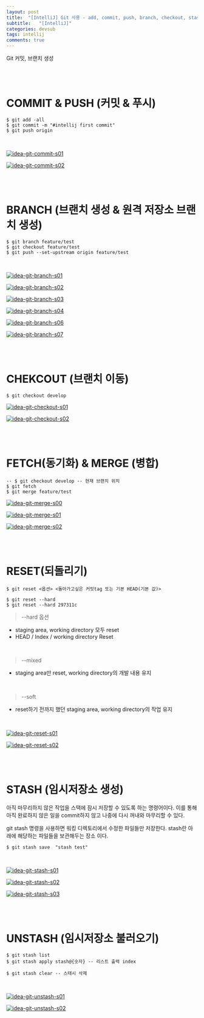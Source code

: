 ```yaml
---
layout: post
title:  "[IntelliJ] Git 사용 - add, commit, push, branch, checkout, stash, reset"
subtitle:   "[IntelliJ]"
categories: devsub
tags: intellij
comments: true
---
```


Git 커밋, 브랜치 생성

<br><br>


# COMMIT & PUSH (커밋 & 푸시)


```
$ git add -all
$ git commit -m "#intellij first commit"
$ git push origin 
```

<br>

[![idea-git-commit-s01](/assets/img/2020/11/idea-git-commit-s01.png)]() <br>

[![idea-git-commit-s02](/assets/img/2020/11/idea-git-commit-s02.png)]() <br>

<br><br>


# BRANCH (브랜치 생성 & 원격 저장소 브랜치 생성)

```
$ git branch feature/test
$ git checkout feature/test
$ git push --set-upstream origin feature/test
```

<br>

[![idea-git-branch-s01](/assets/img/2020/11/idea-git-branch-s01.png)]() <br>

[![idea-git-branch-s02](/assets/img/2020/11/idea-git-branch-s02.png)]() <br>

[![idea-git-branch-s03](/assets/img/2020/11/idea-git-branch-s03.png)]() <br>

[![idea-git-branch-s04](/assets/img/2020/11/idea-git-branch-s04.png)]() <br>

[![idea-git-branch-s06](/assets/img/2020/11/idea-git-branch-s06.png)]() <br>

[![idea-git-branch-s07](/assets/img/2020/11/idea-git-branch-s07.png)]() <br>

<br><br>


# CHEKCOUT (브랜치 이동)

```
$ git checkout develop
```

[![idea-git-checkout-s01](/assets/img/2020/11/idea-git-checkout-s01.png)]() <br>

[![idea-git-checkout-s02](/assets/img/2020/11/idea-git-checkout-s02.png)]() <br>

<br><br>


# FETCH(동기화) & MERGE (병합)

```
-- $ git checkout develop -- 현재 브랜치 위치
$ git fetch
$ git merge feature/test
```

[![idea-git-merge-s00](/assets/img/2020/11/idea-git-merge-s00.png)]() <br>

[![idea-git-merge-s01](/assets/img/2020/11/idea-git-merge-s01.png)]() <br>

[![idea-git-merge-s02](/assets/img/2020/11/idea-git-merge-s02.png)]() <br>

<br><br>


# RESET(되돌리기)

```
$ git reset <옵션> <돌아가고싶은 커밋tag 또는 기본 HEAD(기본 값)>
```

```
$ git reset --hard
$ git reset --hard 297311c
```

> --hard 옵션

- staging area, working directory 모두 reset
- HEAD / Index / working directory Reset

<br>

> --mixed

- staging area만 reset, working directory의 개발 내용 유지

<br>

> --soft

- reset하기 전까지 했던 staging area, working directory의 작업 유지

<br>

[![idea-git-reset-s01](/assets/img/2020/11/idea-git-reset-s01.png)]() <br>

[![idea-git-reset-s02](/assets/img/2020/11/idea-git-reset-s02.png)]() <br>

<br><br>


# STASH (임시저장소 생성)

아직 마무리하지 않은 작업을 스택에 잠시 저장할 수 있도록 하는 명령어이다. 이를 통해 아직 완료하지 않은 일을 commit하지 않고 나중에 다시 꺼내와 마무리할 수 있다.

git stash 명령을 사용하면 워킹 디렉토리에서 수정한 파일들만 저장한다.
stash란 아래에 해당하는 파일들을 보관해두는 장소 이다.


```
$ git stash save  "stash test"
```

<br>

[![idea-git-stash-s01](/assets/img/2020/11/idea-git-stash-s01.png)]() <br>

[![idea-git-stash-s02](/assets/img/2020/11/idea-git-stash-s02.png)]() <br>

[![idea-git-stash-s03](/assets/img/2020/11/idea-git-stash-s03.png)]() <br>

<br><br>


# UNSTASH (임시저장소 불러오기)

```
$ git stash list
$ git stash apply stash@{숫자} -- 리스트 출력 index
```

```
$ git stash clear -- 스태시 삭제
```

<br>

[![idea-git-unstash-s01](/assets/img/2020/11/idea-git-unstash-s01.png)]() <br>

[![idea-git-unstash-s02](/assets/img/2020/11/idea-git-unstash-s02.png)]() <br>

<br><br>

